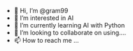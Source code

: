 - 👋 Hi, I’m @gram99
- 👀 I’m interested in AI
- 🌱 I’m currently learning AI with Python
- 💞️ I’m looking to collaborate on using....
- 📫 How to reach me ...

<!---
gram99/gram99 is a ✨ special ✨ repository because its `README.md` (this file) appears on your GitHub profile.
You can click the Preview link to take a look at your changes.
--->
